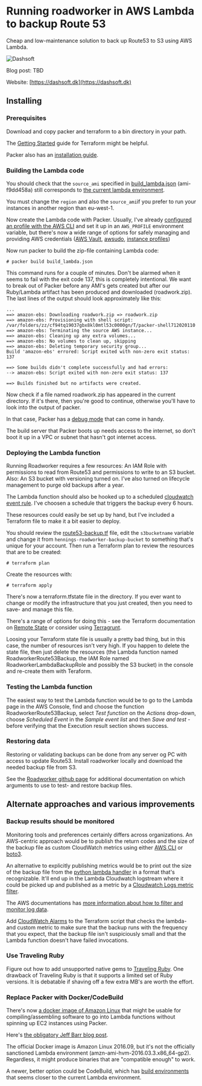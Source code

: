 # Running roadworker in AWS Lambda to backup Route 53

Cheap and low-maintenance solution to back up Route53 to S3 using AWS Lambda.

![Dashsoft](https://dashsoft.dk/static/images/logo.png "Dashsoft logo")

Blog post: TBD

Website: [https://dashsoft.dk](https://dashsoft.dk)


## Installing

### Prerequisites

Download and copy packer and terraform to a bin directory in your path.

The [Getting Started](https://www.terraform.io/intro/getting-started/install.html) guide for Terraform
might be helpful.

Packer also has an [installation guide](https://www.packer.io/docs/installation.html).

### Building the Lambda code

You should check that the ```source_ami``` specified in [build_lambda.json](../master/build_lambda.json)
 (ami-f9dd458a) still corresponds to [the current lambda 
environment](http://docs.aws.amazon.com/lambda/latest/dg/current-supported-versions.html "Lambda Execution Environment
and Available Libraries").

You must change the ```region``` and also the ```source_ami```if you prefer to run your instances in another region than 
eu-west-1.

Now create the Lambda code with Packer. Usually, I've already [configured an profile with the AWS CLI](http://docs.aws.amazon.com/cli/latest/userguide/cli-chap-getting-started.html#cli-multiple-profiles) 
and set it up in an ```AWS_PROFILE``` environment variable, but there's now a wide range of options for safely managing
and providing AWS credentials ([AWS Vault](https://github.com/99designs/aws-vault), 
[awsudo](https://github.com/makethunder/awsudo), [instance 
profiles](http://docs.aws.amazon.com/AWSEC2/latest/UserGuide/iam-roles-for-amazon-ec2.html))

Now run packer to build the zip-file containing Lambda code:

```
# packer build build_lambda.json
```

This command runs for a couple of minutes. Don't be alarmed when it seems to fail with the exit code 137, this is
completely intentional. We want to break out of Packer before any AMI's gets created but after our Ruby/Lambda artifact 
has been produced and downloaded (roadwork.zip). The last lines of the output should look approximately like this:

```
...
==> amazon-ebs: Downloading roadwork.zip => roadwork.zip
==> amazon-ebs: Provisioning with shell script: /var/folders/zz/cf94tq19037gbx8kl0mtl53c0000gn/T/packer-shell712020110
==> amazon-ebs: Terminating the source AWS instance...
==> amazon-ebs: Cleaning up any extra volumes...
==> amazon-ebs: No volumes to clean up, skipping
==> amazon-ebs: Deleting temporary security group...
Build 'amazon-ebs' errored: Script exited with non-zero exit status: 137

==> Some builds didn't complete successfully and had errors:
--> amazon-ebs: Script exited with non-zero exit status: 137

==> Builds finished but no artifacts were created.
```

Now check if a file named roadwork.zip has appeared in the current directory. If it's there, then you're good to 
continue, otherwise you'll have to look into the output of packer.

In that case, Packer has a [debug mode](https://www.packer.io/docs/other/debugging.html) that can come in handy.

The build server that Packer boots up needs access to the internet, so don't boot it up in a VPC or subnet that hasn't
got internet access.

### Deploying the Lambda function

Running Roadworker requires a few resources: An IAM Role with permissions to read from Route53 and permissions to write
to an S3 bucket. Also: An S3 bucket with versioning turned on. I've also turned on lifecycle management to purge old 
backups after a year.

The Lambda function should also be hooked up to a scheduled
[cloudwatch event rule](https://www.terraform.io/docs/providers/aws/r/cloudwatch_event_rule.html).
I've choosen a schedule that triggers the backup every 6 hours.

These resources could easily be set up by hand, but I've included a Terraform file to make it a bit easier to deploy.

You should review the [route53-backup.tf](../master/route53-backup.tf) file, edit the ```s3bucketname``` variable and change it from
```hennings-roadworker-backup-bucket``` to something that's unique for your account. Then run a Terraform plan to 
review the resources that are to be created:

```
# terraform plan
```

Create the resources with:

```
# terraform apply
```

There's now a terraform.tfstate file in the directory. If you ever want to change or modify the infrastructure that
you just created, then you need to save- and manage this file.

There's a range of options for doing this - see the Terraform documentation on
[Remote State](https://www.terraform.io/docs/state/remote/index.html) or consider using
[Terragrunt](https://blog.gruntwork.io/add-automatic-remote-state-locking-and-configuration-to-terraform-with-terragrunt-656a57565a4d).

Loosing your Terraform state file is usually a pretty bad thing, but in this case, the number of resources isn't very
high. If you happen to delete the state file, then just delete the resources (the Lambda function named RoadworkerRoute53Backup,
the IAM Role named RoadworkerLambdaBackupRole and possibly the S3 bucket) in the console and re-create them with Teraform.

### Testing the Lambda function

The easiest way to test the Lambda function would be to go to the Lambda page in the AWS Console, find and choose the
function RoadworkerRoute53Backup, select _Test function_ on the _Actions_ drop-down, choose _Scheduled Event_ in the
_Sample event list_ and then _Save and test_ - before verifying that the Execution result section shows success.

### Restoring data

Restoring or validating backups can be done from any server og PC with access to update Route53. Install roadworker
locally and download the needed backup file from S3. 

See the [Roadworker github page](https://github.com/winebarrel/roadworker) for additional documentation on which 
 arguments to use to test- and restore backup files.


## Alternate approaches and various improvements

### Backup results should be monitored

Monitoring tools and preferences certainly differs across organizations. An AWS-centric approach would be to publish 
the return codes and the size of the backup file as custom CloudWatch metrics using either 
[AWS CLI](http://docs.aws.amazon.com/cli/latest/reference/cloudwatch/put-metric-data.html) 
or [boto3](http://boto3.readthedocs.io/en/latest/reference/services/cloudwatch.html#CloudWatch.Client.put_metric_data).

An alternative to explicitly publishing metrics would be to print out the size of the backup file from the
[python lambda handler](../master/lambda_function.py) in a format that's recognizable. It'll end up in the
Lambda Cloudwatch logstream where it could be picked up and published as a metric by 
a [Cloudwatch Logs metric filter](https://www.terraform.io/docs/providers/aws/r/cloudwatch_log_metric_filter.html).

The AWS documentations has [more information about how to filter 
and monitor log data](http://docs.aws.amazon.com/AmazonCloudWatch/latest/logs/MonitoringLogData.html).

Add [CloudWatch Alarms](https://www.terraform.io/docs/providers/aws/r/cloudwatch_metric_alarm.html) to the Terraform
script that checks the lambda- and custom metric to make sure that the backup runs with the frequency that you expect, 
that the backup file isn't suspiciously small and that the Lambda function doesn't have failed invocations.

### Use Traveling Ruby

Figure out how to add unsupported native gems to [Traveling Ruby](http://phusion.github.io/traveling-ruby/). One drawback
of Traveling Ruby is that it supports a limited set of Ruby versions. It is debatable if shaving off a few extra MB's
are worth the effort.

### Replace Packer with Docker/CodeBuild

There's now [a docker image of Amazon Linux](https://hub.docker.com/_/amazonlinux/) that might be usable for 
compiling/assembling software to go into Lambda functions without spinning up EC2 instances using Packer.

Here's [the obligatory Jeff Barr blog post](https://aws.amazon.com/blogs/aws/new-amazon-linux-container-image-for-cloud-and-on-premises-workloads/).

The official Docker image is Amazon Linux 2016.09, but it's not the officially sanctioned Lambda environment
(amzn-ami-hvm-2016.03.3.x86_64-gp2). Regardless, it might produce binaries that are "compatible enough" to work.

A newer, better option could be CodeBuild, which has [build environments](http://docs.aws.amazon.com/codebuild/latest/userguide/build-env-ref.html)
that seems closer to the current Lambda environment.
